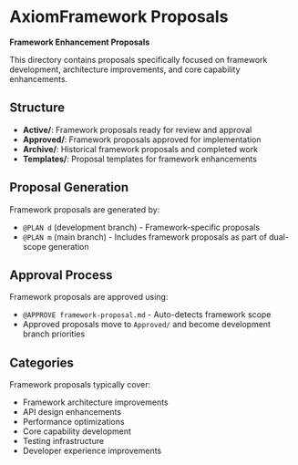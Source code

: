 # AxiomFramework Proposals

**Framework Enhancement Proposals**

This directory contains proposals specifically focused on framework development, architecture improvements, and core capability enhancements.

## Structure

- **Active/**: Framework proposals ready for review and approval
- **Approved/**: Framework proposals approved for implementation
- **Archive/**: Historical framework proposals and completed work
- **Templates/**: Proposal templates for framework enhancements

## Proposal Generation

Framework proposals are generated by:
- `@PLAN d` (development branch) - Framework-specific proposals
- `@PLAN m` (main branch) - Includes framework proposals as part of dual-scope generation

## Approval Process

Framework proposals are approved using:
- `@APPROVE framework-proposal.md` - Auto-detects framework scope
- Approved proposals move to `Approved/` and become development branch priorities

## Categories

Framework proposals typically cover:
- Framework architecture improvements
- API design enhancements
- Performance optimizations
- Core capability development
- Testing infrastructure
- Developer experience improvements